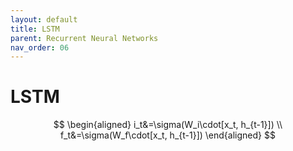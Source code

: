 ```yaml
---
layout: default
title: LSTM
parent: Recurrent Neural Networks
nav_order: 06
---
```


# LSTM

$$
\begin{aligned}
i_t&=\sigma(W_i\cdot[x_t, h_{t-1}]) \\
f_t&=\sigma(W_f\cdot[x_t, h_{t-1}])
\end{aligned}
$$
